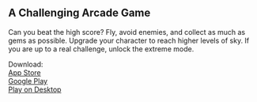 ## A Challenging Arcade Game

Can you beat the high score? Fly, avoid enemies, and collect as much as gems as possible. Upgrade your character to reach higher levels of sky. If you are up to a real challenge, unlock the extreme mode.

Download:  
[App Store](https://apps.apple.com/us/app/flying-king/id1519987964?mt=8)  
[Google Play](https://play.google.com/store/apps/details?id=com.KaanCinar.FlyingKing&pcampaignid=pcampaignidMKT-Other-global-all-co-prtnr-py-PartBadge-Mar2515-1)  
[Play on Desktop](https://aydinkaancinar.github.io/FlyingKing)
